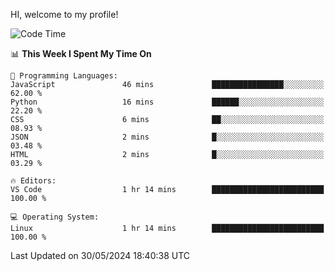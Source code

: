 HI, welcome to my profile!
<!--START_SECTION:waka-->
![Code Time](http://img.shields.io/badge/Code%20Time-1%2C863%20hrs%204%20mins-blue)

📊 **This Week I Spent My Time On** 

```text
💬 Programming Languages: 
JavaScript               46 mins             ████████████████░░░░░░░░░   62.00 % 
Python                   16 mins             ██████░░░░░░░░░░░░░░░░░░░   22.20 % 
CSS                      6 mins              ██░░░░░░░░░░░░░░░░░░░░░░░   08.93 % 
JSON                     2 mins              █░░░░░░░░░░░░░░░░░░░░░░░░   03.48 % 
HTML                     2 mins              █░░░░░░░░░░░░░░░░░░░░░░░░   03.29 % 

🔥 Editors: 
VS Code                  1 hr 14 mins        █████████████████████████   100.00 % 

💻 Operating System: 
Linux                    1 hr 14 mins        █████████████████████████   100.00 % 
```


 Last Updated on 30/05/2024 18:40:38 UTC
<!--END_SECTION:waka-->
